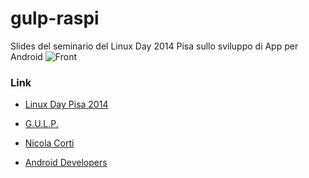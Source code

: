 gulp-raspi
==========

Slides del seminario del Linux Day 2014 Pisa sullo sviluppo di App per Android
![Front](http://it.tinypic.com/r/2bcrar/8)

### Link
* [Linux Day Pisa 2014](http://www.linuxdaypisa.it/)

* [G.U.L.P.](http://www.gulp.linux.it/)

* [Nicola Corti](http://ncorti.it/)

* [Android Developers](http://developer.android.com/index.html)
